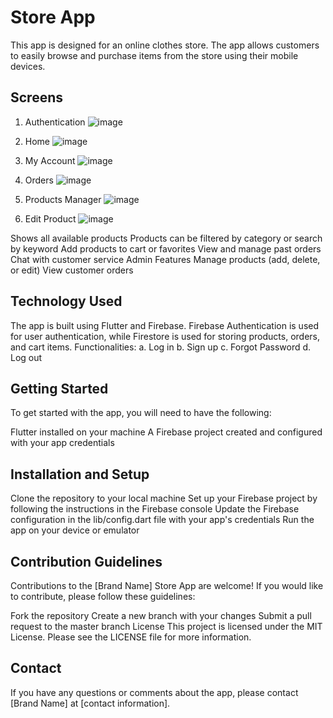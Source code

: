 # Store App
This app is designed for an online clothes store. The app allows customers to easily browse and purchase items from the store using their mobile devices.

## Screens

1. Authentication
  ![image](https://user-images.githubusercontent.com/40627412/224505810-4e946e3e-514f-48d2-8663-611527305c68.png)
2. Home
  ![image](https://user-images.githubusercontent.com/40627412/224505793-cf161551-6a1a-4a9e-824f-a1f3f6d416fe.png)
3. My Account
  ![image](https://user-images.githubusercontent.com/40627412/224505870-7cbcd26e-297c-4438-97a0-802f15157146.png)

4. Orders
  ![image](https://user-images.githubusercontent.com/40627412/224505910-8ae913ca-6cb9-4006-b429-171f7bd13690.png)
5. Products Manager
  ![image](https://user-images.githubusercontent.com/40627412/224505940-fa3b2b63-edce-4c04-9bdf-0ec2146a6ccf.png)
6. Edit Product 
  ![image](https://user-images.githubusercontent.com/40627412/224505960-ac6bb8f4-614a-4e82-bc8d-2fb3488eee41.png)

Shows all available products
Products can be filtered by category or search by keyword
Add products to cart or favorites
View and manage past orders
Chat with customer service
Admin Features
Manage products (add, delete, or edit)
View customer orders

## Technology Used
The app is built using Flutter and Firebase. Firebase Authentication is used for user authentication, while Firestore is used for storing products, orders, and cart items.
 Functionalities:
    a. Log in
    b. Sign up
    c. Forgot Password
    d. Log out

## Getting Started
To get started with the app, you will need to have the following:

Flutter installed on your machine
A Firebase project created and configured with your app credentials
## Installation and Setup
Clone the repository to your local machine
Set up your Firebase project by following the instructions in the Firebase console
Update the Firebase configuration in the lib/config.dart file with your app's credentials
Run the app on your device or emulator
## Contribution Guidelines
Contributions to the [Brand Name] Store App are welcome! If you would like to contribute, please follow these guidelines:

Fork the repository
Create a new branch with your changes
Submit a pull request to the master branch
License
This project is licensed under the MIT License. Please see the LICENSE file for more information.

## Contact
If you have any questions or comments about the app, please contact [Brand Name] at [contact information].

